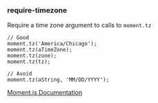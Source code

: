 ### require-timezone

Require a time zone argument to calls to `moment.tz` 

    // Good
    moment.tz('America/Chicago');
    moment.tz(aTimeZone);
    moment.tz(zone);
    moment.tz(tz);
     
    // Avoid
    moment.tz(aString, 'MM/DD/YYYY');
    
[Moment.js Documentation](https://momentjs.com/timezone/docs/#/using-timezones/)
